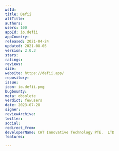 ```yaml
---
wsId: 
title: Defii
altTitle: 
authors: 
users: 100
appId: io.defii
appCountry: 
released: 2021-04-24
updated: 2021-08-05
version: 2.0.3
stars: 
ratings: 
reviews: 
size: 
website: https://defii.app/
repository: 
issue: 
icon: io.defii.png
bugbounty: 
meta: obsolete
verdict: fewusers
date: 2023-07-28
signer: 
reviewArchive: 
twitter: 
social: 
redirect_from: 
developerName: CHT Innovative Technology PTE.  LTD
features: 

---
```


